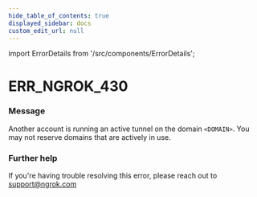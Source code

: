 ```yaml
---
hide_table_of_contents: true
displayed_sidebar: docs
custom_edit_url: null
---
```


import ErrorDetails from '/src/components/ErrorDetails';

# ERR_NGROK_430

### Message
Another account is running an active tunnel on the domain `<DOMAIN>`. You may not reserve domains that are actively in use.

### Further help
If you're having trouble resolving this error, please reach out to [support@ngrok.com](mailto:support@ngrok.com?subject=Help%20with%20ERR_NGROK_430)

<ErrorDetails error='err_ngrok_430' />
